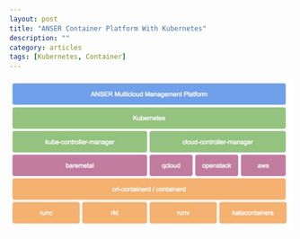 ```yaml
---
layout: post
title: "ANSER Container Platform With Kubernetes"
description: ""
category: articles
tags: [Kubernetes, Container]
---
```

![](/images/15155539458576.jpg)

